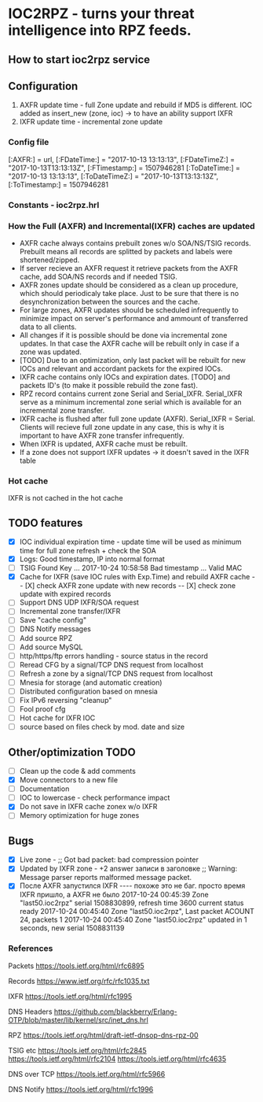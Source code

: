 #  IOC2RPZ - turns your threat intelligence into RPZ feeds.

## How to start ioc2rpz service

## Configuration
1. AXFR update time - full Zone update and rebuild if MD5 is different. IOC added as insert_new (zone, ioc) -> to have an ability support IXFR
2. IXFR update time - incremental zone update
### Config file

[:AXFR:] = url,
[:FDateTime:] = "2017-10-13 13:13:13", [:FDateTimeZ:] = "2017-10-13T13:13:13Z", [:FTimestamp:] = 1507946281
[:ToDateTime:] = "2017-10-13 13:13:13", [:ToDateTimeZ:] = "2017-10-13T13:13:13Z", [:ToTimestamp:] = 1507946281

### Constants - ioc2rpz.hrl


### How the Full (AXFR) and Incremental(IXFR) caches are updated
- AXFR cache always contains prebuilt zones w/o SOA/NS/TSIG records. Prebuilt means all records are splitted by packets and labels were shortened/zipped.
- If server recieve an AXFR request it retrieve packets from the AXFR cache, add SOA/NS records and if needed TSIG.
- AXFR zones update should be considered as a clean up procedure, which should periodicaly take place. Just to be sure that there is no desynchronization between the sources and the cache.
- For large zones, AXFR updates should be scheduled infrequently to minimize impact on server's performance and ammount of transferred data to all clients.
- All changes if it is possible should be done via incremental zone updates. In that case the AXFR cache will be rebuilt only in case if a zone was updated.
- [TODO] Due to an optimization, only last packet will be rebuilt for new IOCs and relevant and accordant packets for the expired IOCs.
- IXFR cache contains only IOCs and expiration dates. [TODO] and packets ID's (to make it possible rebuild the zone fast).
- RPZ record contains current zone Serial and Serial_IXFR. Serial_IXFR serve as a minimum incremental zone serial which is available for an incremental zone transfer.
- IXFR cache is flushed after full zone update (AXFR). Serial_IXFR = Serial. Clients will recieve full zone update in any case, this is why it is important to have AXFR zone transfer infrequently.
- When IXFR is updated, AXFR cache must be rebuilt.
- If a zone does not support IXFR updates -> it doesn't saved in the IXFR table

### Hot cache
IXFR is not cached in the hot cache

## TODO features
- [x] IOC individual expiration time - update time will be used as minimum time for full zone refresh + check the SOA
- [x] Logs: Good timestamp, IP into normal format
- [ ] TSIG Found Key ... 2017-10-24 10:58:58 Bad timestamp ... Valid MAC
- [X] Cache for IXFR (save IOC rules with Exp.Time) and rebuild AXFR cache
-- [X] check AXFR zone update with new records
-- [X] check zone update with expired records
- [ ] Support DNS UDP IXFR/SOA request
- [ ] Incremental zone transfer/IXFR
- [ ] Save "cache config"
- [ ] DNS Notify messages
- [ ] Add source RPZ
- [ ] Add source MySQL
- [ ] http/https/ftp errors handling - source status in the record
- [ ] Reread CFG by a signal/TCP DNS request from localhost
- [ ] Refresh a zone by a signal/TCP DNS request from localhost
- [ ] Mnesia for storage (and automatic creation)
- [ ] Distributed configuration based on mnesia
- [ ] Fix IPv6 reversing "cleanup"
- [ ] Fool proof cfg
- [ ] Hot cache for IXFR IOC
- [ ] source based on files check by mod. date and size

## Other/optimization TODO
- [ ] Clean up the code & add comments
- [X] Move connectors to a new file
- [ ] Documentation
- [ ] IOC to lowercase - check performance impact
- [x] Do not save in IXFR cache zonex w/o IXFR
- [ ] Memory optimization for huge zones

## Bugs
- [x] Live zone - ;; Got bad packet: bad compression pointer
- [x] Updated by IXFR zone - +2 answer записи в заголовке ;; Warning: Message parser reports malformed message packet.
- [x] После AXFR запустился IXFR ---- похоже это не баг. просто время IXFR пришло, а AXFR не было
2017-10-24 00:45:39 Zone "last50.ioc2rpz" serial 1508830899, refresh time 3600 current status ready
2017-10-24 00:45:40 Zone "last50.ioc2rpz", Last packet ACOUNT 24, packets 1
2017-10-24 00:45:40 Zone "last50.ioc2rpz" updated in 1 seconds, new serial 1508831139

### References

Packets
https://tools.ietf.org/html/rfc6895

Records
https://www.ietf.org/rfc/rfc1035.txt

IXFR
https://tools.ietf.org/html/rfc1995

DNS Headers
https://github.com/blackberry/Erlang-OTP/blob/master/lib/kernel/src/inet_dns.hrl

RPZ
https://tools.ietf.org/html/draft-ietf-dnsop-dns-rpz-00

TSIG etc
https://tools.ietf.org/html/rfc2845
https://tools.ietf.org/html/rfc2104
https://tools.ietf.org/html/rfc4635

DNS over TCP
https://tools.ietf.org/html/rfc5966

DNS Notify
https://tools.ietf.org/html/rfc1996

